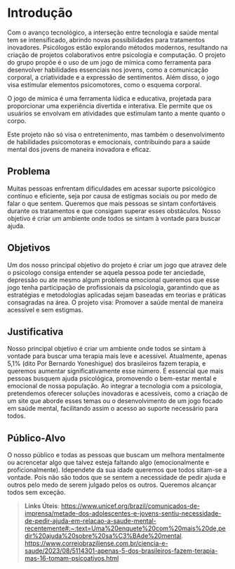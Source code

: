 # Introdução

Com o avanço tecnológico, a interseção entre tecnologia e saúde mental tem se intensificado, abrindo novas possibilidades para tratamentos inovadores. Psicólogos estão explorando métodos modernos, resultando na criação de projetos colaborativos entre psicologia e computação. O projeto do grupo propõe é o uso de um jogo de mímica como ferramenta para desenvolver habilidades essenciais nos jovens, como a comunicação corporal, a criatividade e a expressão de sentimentos. Além disso, o jogo visa estimular elementos psicomotores, como o esquema corporal.

O jogo de mímica é uma ferramenta lúdica e educativa, projetada para proporcionar uma experiência divertida e interativa. Ele permite que os usuários se envolvam em atividades que estimulam tanto a mente quanto o corpo.

Este projeto não só visa o entretenimento, mas também o desenvolvimento de habilidades psicomotoras e emocionais, contribuindo para a saúde mental dos jovens de maneira inovadora e eficaz.

## Problema

Muitas pessoas enfrentam dificuldades em acessar suporte psicológico contínuo e eficiente, seja por causa de estigmas sociais ou por medo de falar o que sentem. Queremos que mais pessoas se sintam confortáveis durante os tratamentos e que consigam superar esses obstáculos. Nosso objetivo é criar um ambiente onde todos se sintam à vontade para buscar ajuda.

## Objetivos
Um dos nosso principal objetivo do projeto é criar um jogo que atravez dele o psicologo consiga entender se aquela pessoa pode ter anciedade, depressão ou ate mesmo algum problema emocional queremos que esse jogo tenha participação de profissionais da psicologia, garantindo que as estratégias e metodologias aplicadas sejam baseadas em teorias e práticas consagradas na área.
O projeto visa: Promover a saúde mental de maneira acessível e sem estigmas.



## Justificativa

Nosso principal objetivo é criar um ambiente onde todos se sintam à vontade para buscar uma terapia mais leve e acessível. Atualmente, apenas 5,1% (dito Por Bernardo Yoneshigue) dos brasileiros fazem terapia, e queremos aumentar significativamente esse número. É essencial que mais pessoas busquem ajuda psicológica, promovendo o bem-estar mental e emocional de nossa população. Ao integrar a tecnologia com a psicologia, pretendemos oferecer soluções inovadoras e acessíveis, como a criação de um site que aborde esses temas ou o desenvolvimento de um jogo focado em saúde mental, facilitando assim o acesso ao suporte necessário para todos.




## Público-Alvo

O nosso público e todas as pessoas que buscam um melhora mentalmente ou acrencetar algo que talvez esteja faltando algo (emocionalmente e proficionalmente). Idependete da sua idade queremos que todos sitam-se a vontade. Pois não são todos que se sentem a necessidade de pedir ajuda e outros pelo medo de serem julgado pelos os outros. Queremos alcançar todos sem exceção.

> **Links Úteis**:
https://www.unicef.org/brazil/comunicados-de-imprensa/metade-dos-adolescentes-e-jovens-sentiu-necessidade-de-pedir-ajuda-em-relacao-a-saude-mental-recentemente#:~:text=Uma%20enquete%20com%20mais%20de,pedir%20ajuda%20sobre%20sa%C3%BAde%20mental.
https://www.correiobraziliense.com.br/ciencia-e-saude/2023/08/5114301-apenas-5-dos-brasileiros-fazem-terapia-mas-16-tomam-psicoativos.html
